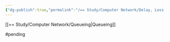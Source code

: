 ```yaml
---
{"dg-publish":true,"permalink":"/== Study/Computer Network/Delay, Loss, Throughput_/","created":"2023-12-19T00:46:50.000+09:00","updated":"2025-01-14T15:33:44.000+09:00"}
---
```




[[== Study/Computer Network/Queueing\|Queueing]]

#pending 